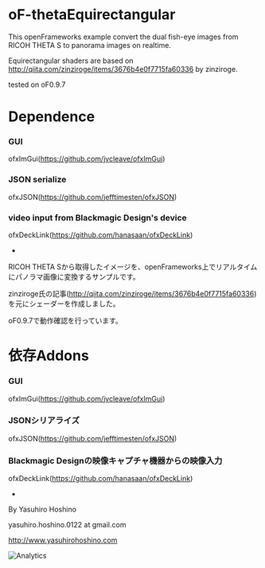 # oF-thetaEquirectangular

This openFrameworks example convert the dual fish-eye images from RICOH THETA S to panorama images on realtime.

Equirectangular shaders are based on http://qiita.com/zinziroge/items/3676b4e0f7715fa60336 by zinziroge.

tested on oF0.9.7

# Dependence

### GUI

ofxImGui(https://github.com/jvcleave/ofxImGui)

### JSON serialize

ofxJSON(https://github.com/jefftimesten/ofxJSON)

### video input from Blackmagic Design's device

ofxDeckLink(https://github.com/hanasaan/ofxDeckLink)

-

RICOH THETA Sから取得したイメージを、openFrameworks上でリアルタイムにパノラマ画像に変換するサンプルです。

zinziroge氏の記事(http://qiita.com/zinziroge/items/3676b4e0f7715fa60336) を元にシェーダーを作成しました。

oF0.9.7で動作確認を行っています。

# 依存Addons

### GUI

ofxImGui(https://github.com/jvcleave/ofxImGui)

### JSONシリアライズ

ofxJSON(https://github.com/jefftimesten/ofxJSON)

### Blackmagic Designの映像キャプチャ機器からの映像入力

ofxDeckLink(https://github.com/hanasaan/ofxDeckLink)

-

By Yasuhiro Hoshino

yasuhiro.hoshino.0122 at gmail.com

http://www.yasuhirohoshino.com

![Analytics](https://ga-beacon.appspot.com/UA-73311422-5/hoshino-of-equirectangular)
